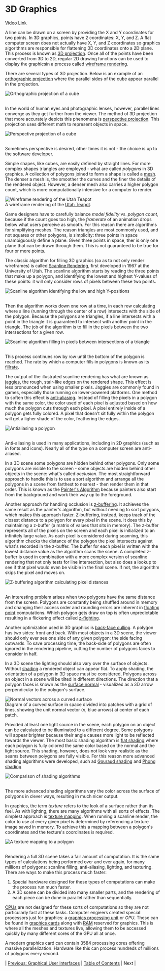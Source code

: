 # 3D Graphics
[Video Link](https://youtu.be/TEAtmCYYKZA)

A line can be drawn on a screen by providing the X and Y coordinates for two points. In 3D graphics, points have 2 coordinates: X, Y, and Z. A flat computer screen does not actually have X, Y, and Z coordinates so graphics algorithms are responsible for flattening 3D coordinates onto a 2D plane. This process is known as [3D projection](../glossary/README.md#3d-projection). Once all of the points have been converted from 3D to 2D, regular 2D drawing functions can be used to display the graphicsin a process called [wireframe rendering](../glossary/README.md#wire-frame-model).

There are several types of 3D projection. Below is an example of an [orthographic projection](../glossary/README.md#orthographic-projection) where the parallel sides of the cube appear parallel in the projection.

![Orthographic projection of a cube](./orthographic-projection.JPG)
<br /><br />

In the world of human eyes and photographic lenses, however, parallel lines converge as they get further from the viewer. The method of 3D projection that more accurately depicts this phenomena is [perspective projection](../glossary/README.md#perspective-projection). This projection uses different math to represent objects in space.

![Perspective projection of a cube](./perspective-projection.JPG)
<br /><br />

Sometimes perspective is desired, other times it is not - the choice is up to the software developer.

Simple shapes, like cubes, are easily defined by straight lines. For more complex shapes triangles are employed - what are called _polygons_ in 3D graphics. A collection of polygons joined to form a shape is called a [mesh](../glossary/README.md#polygon-mesh). The denser a mesh is, the smoother the curves and the finer the details of the rendered object. However, a denser mesh also carries a higher polygon count, which is more computationally intensive for a computer to render.

![Wireframe rendering of the Utah Teapot](./Utah-Teapot-Wireframe.png)
<br />
A wireframe rendering of the [Utah Teapot](../glossary/README.md#utah-teapot).
<br />

Game designers have to carefully balance _model fidelity_ vs. _polygon count_, because if the count goes too high, the _framerate_ of an animation drops below what users perceive as smooth. For this reason there are algorithms for simplifying meshes. The reason triangles are most commonly used, and not squares or other polygons, is simplicity: three points in space unambiguously define a plane. Given three points in space, ther is only one plane that can be drawn through them. This is not guaranteed to be true for four or more points.

The classic algorithm for filling 3D graphics (so as to not only render wireframes) is called [Scanline Rendering](../glossary/README.md#scanline-rendering), first developed in 1967 at the University of Utah. The scanline algorithm starts by reading the three points that make up a polygon, and identifying the lowest and highest Y-values of these points: it will only consider rows of pixels between these two points. 

![Scanline algorithm identifying the low and high Y-positions](./scanline-rendering-01.JPG)
<br /><br />

Then the algorithm works down one row at a time, in each row calculating where a line (running through the center of a row) intersects with the side of the polygon. Because the polygons are triangles, if a line intersects with a point in the triangle it is guaranteed to intersect with another point in the triangle. The job of the algorithm is to fill in the pixels between the two intersections for a given row.

![Scanline algorithm filling in pixels between intersections of a triangle](./scanline-rendering-02.JPG)
<br /><br />

This process continues row by row until the bottom of the polygon is reached. The rate by which a computer fills in polygons is known as its [fillrate](../glossary/README.md#fillrate).

The output of the illustrated scanline rendering has what are known as [jaggies](../glossary/README.md#jaggies), the rough, stair-like edges on the rendered shape. This effect is less pronounced when using smaller pixels. Jaggies are commonly found in games, especially those running on lower-powered platforms. One method to soften this effect is [anti-aliasing](../glossary/README.md#spatial-anti-aliasing). Instead of filling the pixels in a polygon with the same color, the color used of each pixel is adjusted based on how much the polygon cuts through each pixel. A pixel entirely inside of a polygon gets fully colored. A pixel that doesn't sit fully within the polygon will get a ligher shade of the color, feathering the edges.

![Antialiasing a polygon](./anti-aliasing.JPG)
<br /><br />

Anti-aliasing is used in many applications, including in 2D graphics (such as in fonts and icons). Nearly all of the type on a computer screen are anti-aliased.

In a 3D scene some polygons are hidden behind other polygons. Only some polygons are visible to the screen - some objects are hidden behind other objects in the scene: what's called _occlusion_. The most straightforward approach to handle this is to use a sort algorithm and arrange all the polygons in a scene from farthest to nearest - then render them in that order. This is known as the [Painter's Algorithm](../glossary/README.md#painters-algorithm) because painters also start from the background and work their way up to the foreground.

Another approach for handling occlusion is [z-buffering](../glossary/README.md#z-buffering). It achieves the same result as the painter's algorithm, but without needing to sort polygons, which makes this approach faster. Z-buffering, instead, keeps track of the closest distance to a polygon for every pixel in the scene. It does this by maintaining a z-buffer (a matrix of values that sits in memory). The z-buffer represents all of the pixels on the screen and each pixel is initialized to an infinitely large value. As each pixel is considered during scanning, this algorithm checks the distance of the polygon the pixel intersects against what's recorded in the z-buffer. The buffer for each pixel is written with the lowest distance value as the algorithm scans the scene. A completed z-buffer is used in combination with a more complex version of scanline rendering that not only tests for line intersection, but also does a lookup to see if that pixel would even be visible in the final scene. If not, the algorithm skips the pixel and moves on.

![Z-buffering algorithm calculating pixel distances](./z-buffering.JPG)
<br /><br />

An interesting problem arises when two polygons have the same distance from the screen. Polygons are constantly being shuffled around in memory and changing their access order and rounding errors are inherent in [floating point](../glossary/README.md#floating-point) computations. Which polygon gets draw on top is often unpredictable resulting in a flickering effect called [z-fighting](../glossary/README.md#z-fighting).

Another optimization used in 3D graphics is [back-face culling](../glossary/README.md#back-face-culling). A polygon has two sides: front and back. With most objects in a 3D scene, the viewer should only ever see one side of any given polygon: the side facing outwards. To save processing time, the back-side of polygons are often ignored in the rendering pipeline, cutting the number of polygons faces to consider in half.

In a 3D scene the lighting should also vary over the surface of objects. Without [shading](../glossary/README.md#shading) a rendered object can appear flat. To apply shading, the orientation of a polygon in 3D space must be considered. Polygons across an object in a scene will be tilted in different directions. The direction that a polygon faces is known as the [surface normal](../glossary/README.md#normal) - visualized as a 3D arrow perpendicular to the polygon's surface.

![Normal vectors across a curved surface](./normal_vectors_on_a_curved_surface.svg)
<br />
Diagram of a curved surface in space divided into patches with a grid of lines, showing the unit normal vector (_n_, blue arrows) at center of each patch.
<br />

Provided at least one light source in the scene, each polygon on an object can be calculated to be illuminated to a different degree. Some polygons will appear brighter because their angle causes more light to be reflected towards the viewer. The most basic shading algorithm is [flat shading](../glossary/README.md#flat-shading) where each polygon is fully colored the same color based on the normal and the light source. This shading, however, does not look very realistic as the seams between polygons are fully visible. For this reason more advanced shading algorithms were developed, such ad [Gouraud shading](https://en.wikipedia.org/wiki/Shading#Gouraud_shading) and [Phong shading](https://en.wikipedia.org/wiki/Shading#Phong_shading).

![Comparison of shading algorithms](./shading-comparisons.png)
<br /><br />

The more advanced shading algorithms vary the color across the surface of polygons in clever ways, resulting in much nicer output.

In graphics, the term _texture_ refers to the look of a surface rather than its feel. As with lighting, there are many algorithms with all sorts of effects. The simplest approach is [texture mapping](../glossary/README.md#texture-mapping). When running a scanline render, the color to use at every given pixel is determined by referencing a texture image saved in memory. To achieve this a mapping between a polygon's coordinates and the texture's coordinates is required.

![A texture mapping to a polygon](./texture-mapping.JPG)
<br /><br />

Rendering a full 3D scene takes a fair amount of computation. It is the same types of calculations being performed over and over again, for many millions of polygons: scanline filling, anti-aliasing, lighting, and texturing. There are ways to make this process much faster:
1. Special hardware designed for these types of computations can make the process run much faster.
2. A 3D scene can be divided into many smaller parts, and the rendering of each piece can be done in parallel rather than sequentially.

[CPUs](../glossary/README.md#central-processing-unit) are not designed for these sorts of computations so they are not particularly fast at these tasks. Computer engieers created special processors just for graphics: a [graphics processing unit](../glossary/README.md#graphics-processing-unit) or _GPU_. These can be found in [graphics cards](../glossary/README.md#video-card) along with [RAM](../glossary/README.md#random-access-memory) reserved for graphics. This is where all the meshes and textures live, allowing them to be accessed quickly by many different cores of the GPU all at once.

A modern graphics card can contain 3584 processing cores offering massive parallelization. Hardware like this can process hundreds of millions of polygons every second.

| [Previous: Graphical User Interfaces](../26/README.md) | [Table of Contents](../README.md#table-of-contents) | Next |
